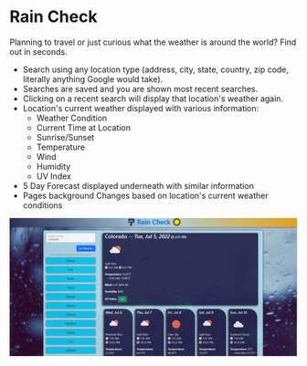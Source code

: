 # Rain Check #

Planning to travel or just curious what the weather is around the world? Find out in seconds. 

- Search using any location type (address, city, state, country, zip code, literally anything Google would take).
- Searches are saved and you are shown most recent searches.
- Clicking on a recent search will display that location's weather again.
- Location's current weather displayed with various information:
  - Weather Condition
  - Current Time at Location
  - Sunrise/Sunset
  - Temperature
  - Wind
  - Humidity
  - UV Index
- 5 Day Forecast displayed underneath with similar information
- Pages background Changes based on location's current weather conditions


<img src='./assets/images/Rain-Check.png'>
